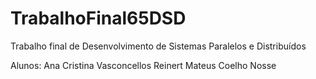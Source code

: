# TrabalhoFinal65DSD
Trabalho final de Desenvolvimento de Sistemas Paralelos e Distribuídos

Alunos:
Ana Cristina Vasconcellos Reinert
Mateus Coelho Nosse
